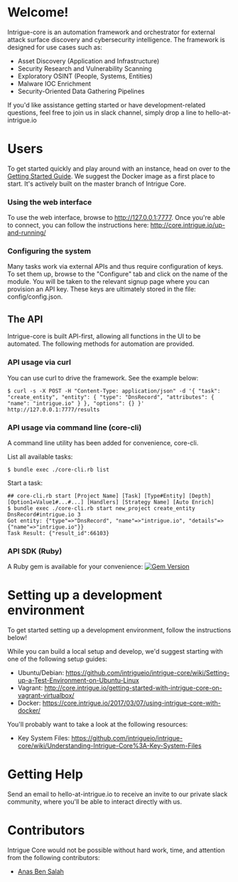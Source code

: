 # Welcome!

Intrigue-core is an automation framework and orchestrator for external attack surface discovery and cybersecurity intelligence. The framework is designed for use cases such as:

  * Asset Discovery (Application and Infrastructure)
  * Security Research and Vulnerability Scanning
  * Exploratory OSINT (People, Systems, Entities)
  * Malware IOC Enrichment
  * Security-Oriented Data Gathering Pipelines

If you'd like assistance getting started or have development-related questions, feel free to join us in slack channel, simply drop a line to hello-at-intrigue.io

# Users

To get started quickly and play around with an instance, head on over to the [Getting Started Guide](https://core.intrigue.io/getting-started/). We suggest the Docker image as a first place to start. It's actively built on the master branch of Intrigue Core. 

### Using the web interface

To use the web interface, browse to http://127.0.0.1:7777. Once you're able to connect, you can follow the instructions here: http://core.intrigue.io/up-and-running/

### Configuring the system

Many tasks work via external APIs and thus require configuration of keys. To set them up, browse to the "Configure" tab and click on the name of the module. You will be taken to the relevant signup page where you can provision an API key. These keys are ultimately stored in the file: config/config.json.

## The API

Intrigue-core is built API-first, allowing all functions in the UI to be automated. The following methods for automation are provided.

### API usage via curl

You can use curl to drive the framework. See the example below:

```
$ curl -s -X POST -H "Content-Type: application/json" -d '{ "task": "create_entity", "entity": { "type": "DnsRecord", "attributes": { "name": "intrigue.io" } }, "options": {} }' http://127.0.0.1:7777/results
```

### API usage via command line (core-cli)

A command line utility has been added for convenience, core-cli.

List all available tasks:
```
$ bundle exec ./core-cli.rb list
```

Start a task:
```
## core-cli.rb start [Project Name] [Task] [Type#Entity] [Depth] [Option1=Value1#...#...] [Handlers] [Strategy Name] [Auto Enrich]
$ bundle exec ./core-cli.rb start new_project create_entity DnsRecord#intrigue.io 3
Got entity: {"type"=>"DnsRecord", "name"=>"intrigue.io", "details"=>{"name"=>"intrigue.io"}}
Task Result: {"result_id":66103}
```

### API SDK (Ruby)
A Ruby gem is available for your convenience: [![Gem Version](https://badge.fury.io/rb/intrigue_api_client.svg)](http://badge.fury.io/rb/intrigue_api_client)

# Setting up a development environment

To get started setting up a development environment, follow the instructions below!

While you can build a local setup and develop, we'd suggest starting with one of the following setup guides:

 * Ubuntu/Debian: https://github.com/intrigueio/intrigue-core/wiki/Setting-up-a-Test-Environment-on-Ubuntu-Linux
 * Vagrant: http://core.intrigue.io/getting-started-with-intrigue-core-on-vagrant-virtualbox/
 * Docker: https://core.intrigue.io/2017/03/07/using-intrigue-core-with-docker/

You'll probably want to take a look at the following resources: 

 * Key System Files: https://github.com/intrigueio/intrigue-core/wiki/Understanding-Intrigue-Core%3A-Key-System-Files

# Getting Help

Send an email to hello-at-intrigue.io to receive an invite to our private slack community, where you'll be able to interact directly with us. 

# Contributors

Intrigue Core would not be possible without hard work, time, and attention from the following contributors: 

 * [Anas Ben Salah](https://twitter.com/bensalah_anas)
